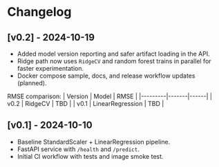# Changelog

## [v0.2] - 2024-10-19
- Added model version reporting and safer artifact loading in the API.
- Ridge path now uses `RidgeCV` and random forest trains in parallel for faster experimentation.
- Docker compose sample, docs, and release workflow updates (planned).

RMSE comparison:
| Version | Model | RMSE |
|---------|-------|------|
| v0.2    | RidgeCV | TBD |
| v0.1    | LinearRegression | TBD |

## [v0.1] - 2024-10-10
- Baseline StandardScaler + LinearRegression pipeline.
- FastAPI service with `/health` and `/predict`.
- Initial CI workflow with tests and image smoke test.
